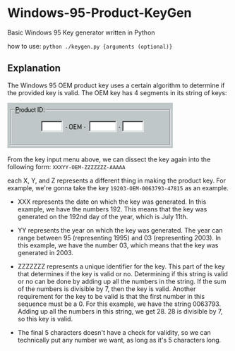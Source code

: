 # Windows-95-Product-KeyGen
Basic Windows 95 Key generator written in Python

how to use:
`python ./keygen.py {arguments (optional)}`

## Explanation

The Windows 95 OEM product key uses a certain algorithm to determine if the provided key is valid. The OEM key has 4 segments in its string of keys:

![The Windows 95 OEM Key input menu. There are 4 sections, first section being 5 character long, second section being a fixed string "OEM", third being a 7 character long section, and the last section being 5 character long.](https://github.com/putraporfiriko/Windows-95-Product-KeyGen/blob/main/assets/ProductKey.png)

From the key input menu above, we can dissect the key again into the following form: `XXXYY-OEM-ZZZZZZZ-AAAAA`

each X, Y, and Z represents a different thing in making the product key. For example, we're gonna take the key 
`19203-OEM-0063793-47815` as an example.

- XXX represents the date on which the key was generated. In this example, we have the numbers 192. This means that the key was generated on the 192nd day of the year, which is July 11th.

- YY represents the year on which the key was generated. The year can range between 95 (representing 1995) and 03 (representing 2003). In this example, we have the number 03, which means that the key was generated in 2003.

- ZZZZZZZ represents a unique identifier for the key. This part of the key that determines if the key is valid or no. Determining if this string is valid or no can be done by adding up all the numbers in the string. If the sum of the numbers is divisible by 7, then the key is valid. Another requirement for the key to be valid is that the first number in this sequence must be a 0. For this example, we have the string 0063793. Adding up all the numbers in this string, we get 28. 28 is divisible by 7, so this key is valid.

- The final 5 characters doesn't have a check for validity, so we can technically put any number we want, as long as it's 5 characters long.
